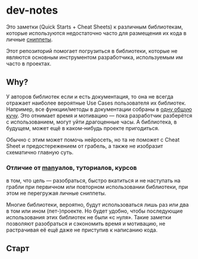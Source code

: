 # dev-notes

Это заметки (Quick Starts + Cheat Sheets) к различным библиотекам, которые
используются недостаточно часто для размещения их кода в личные
[сниппеты](https://ru.wikipedia.org/wiki/Сниппет).

Этот репозиторий помогает погрузиться в библиотеки, которые не являются основным
инструментом разработчика, используемым им часто в проектах.

## Why?

У авторов библиотек если и есть документация, то она не всегда отражает наиболее
вероятные Use Cases пользователя их библиотек. Например, все функции/методы в
документации собраны в [одну общую кучу](https://ru.wikipedia.org/wiki/Javadoc).
Это отнимает время и мотивацию — пока разработчик разберётся с использованием,
могут уйти драгоценные часы. А библиотека, в будущем, может ещё в каком-нибудь
проекте пригодиться.

Обычно с этим может помочь нейросеть, но та не поможет с Cheat Sheet и
предостережением от грабель, а также не изобразит схематично главную суть.

### Отличие от [man](https://en.wikipedia.org/wiki/Man_page)уалов, туториалов, курсов

в том, что цель — разобраться, быстро вкатиться и не наступать на грабли
при первичном или повторном использовании библиотеки, при этом не перегружая
личные сниппеты.

Многие библиотеки, вероятно, будут использоваться лишь раз или два в том
или ином (пет-)проекте. Но будет удобно, чтобы последующие использования этих
библиотек не были «с нуля». Такие заметки позволяют разобраться и сэкономить
время и мотивацию, не растрачивая её ещё даже не приступив к написанию кода.

## Старт
